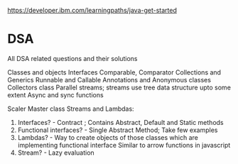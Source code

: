 https://developer.ibm.com/learningpaths/java-get-started

# DSA
All DSA related questions and their solutions

Classes and objects
Interfaces
Comparable, Comparator
Collections and Generics
Runnable and Callable
Annotations and Anonymous classes
Collectors class
Parallel streams; streams use tree data structure upto some extent
Async and sync functions

Scaler Master class Streams and Lambdas:
1. Interfaces? - Contract ; Contains Abstract, Default and Static methods
2. Functional interfaces? - Single Abstract Method; Take few examples
3. Lambdas? - Way to create objects of those classes which are implementing functional interface
              Similar to arrow functions in javascript
4. Stream? - Lazy evaluation
